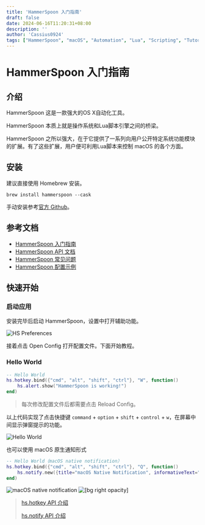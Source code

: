 ```yaml
---
title: 'HammerSpoon 入门指南'
draft: false
date: 2024-06-16T11:20:31+08:00
description: ''
author: 'Cassius0924'
tags: ["HammerSpoon", "macOS", "Automation", "Lua", "Scripting", "Tutorial"]
---
```


# HammerSpoon 入门指南

## 介绍

HammerSpoon 这是一款强大的OS X自动化工具。

HammerSpoon 本质上就是操作系统和Lua脚本引擎之间的桥梁。

HammerSpoon 之所以强大，在于它提供了一系列向用户公开特定系统功能模块的扩展。有了这些扩展，用户便可利用Lua脚本来控制 macOS 的各个方面。

## 安装

建议直接使用 Homebrew 安装。

```shell
brew install hammerspoon --cask
```

手动安装参考[官方 Github](https://github.com/Hammerspoon/hammerspoon)。

## 参考文档

- [HammerSpoon 入门指南](https://www.hammerspoon.org/go/)
- [HammerSpoon API 文档](https://www.hammerspoon.org/docs/)
- [HammerSpoon 常见问题](https://www.hammerspoon.org/faq/)
- [HammerSpoon 配置示例](https://github.com/Hammerspoon/hammerspoon/wiki/Sample-Configurations)

## 快速开始

### 启动应用

安装完毕后启动 HammerSpoon，设置中打开辅助功能。

![HS Preferences](https://s2.loli.net/2023/08/06/ZkNiYmXvIRPJ4bs.png)

接着点击 Open Config 打开配置文件。下面开始教程。

### Hello World

```lua
-- Hello World
hs.hotkey.bind({"cmd", "alt", "shift", "ctrl"}, "W", function()
    hs.alert.show("HammerSpoon is working!")
end)
```

> 每次修改配置文件后都需要点击 Reload Config。

以上代码实现了点击快捷键 `command` + `option` + `shift` + `control` + `w`，在屏幕中间显示弹窗提示的功能。

![Hello World](https://s2.loli.net/2023/08/06/PR3k6Ty4K5AVIqx.png)

也可以使用 macOS 原生通知形式

```lua
-- Hello World（macOS native notification）
hs.hotkey.bind({"cmd", "alt", "shift", "ctrl"}, "Q", function()
    hs.notify.new({title="macOS Native Notification", informativeText="HammerSpoon is working"}):send()
end)
```

![macOS native notification](https://s2.loli.net/2023/08/06/HwxemCVBGf1KNnh.png)
![[bg right opacity]](https://s2.loli.net/2023/08/06/HwxemCVBGf1KNnh.png)

> [hs.hotkey API 介绍](https://www.hammerspoon.org/docs/hs.hotkey.html)
> 
> [hs.notify API 介绍](https://www.hammerspoon.org/docs/hs.notify.html)
